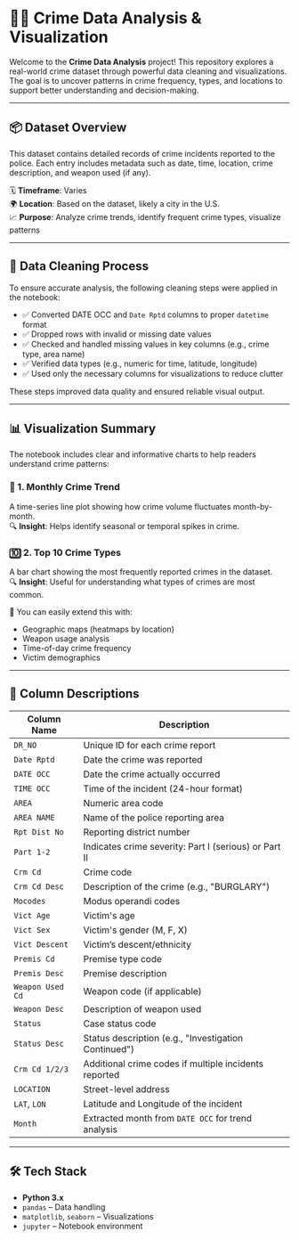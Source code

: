# 🕵️‍♀️ Crime Data Analysis & Visualization

Welcome to the **Crime Data Analysis** project! This repository explores a real-world crime dataset through powerful data cleaning and visualizations. The goal is to uncover patterns in crime frequency, types, and locations to support better understanding and decision-making.

---

## 📦 Dataset Overview

This dataset contains detailed records of crime incidents reported to the police. Each entry includes metadata such as date, time, location, crime description, and weapon used (if any).

🗓️ **Timeframe**: Varies  
🌍 **Location**: Based on the dataset, likely a city in the U.S.  
📈 **Purpose**: Analyze crime trends, identify frequent crime types, visualize patterns

---

## 🧽 Data Cleaning Process

To ensure accurate analysis, the following cleaning steps were applied in the notebook:

- ✅ Converted DATE OCC and `Date Rptd` columns to proper `datetime` format
- ✅ Dropped rows with invalid or missing date values
- ✅ Checked and handled missing values in key columns (e.g., crime type, area name)
- ✅ Verified data types (e.g., numeric for time, latitude, longitude)
- ✅ Used only the necessary columns for visualizations to reduce clutter

These steps improved data quality and ensured reliable visual output.

---

## 📊 Visualization Summary

The notebook includes clear and informative charts to help readers understand crime patterns:

### 📅 1. Monthly Crime Trend  
A time-series line plot showing how crime volume fluctuates month-by-month.  
🔍 **Insight**: Helps identify seasonal or temporal spikes in crime.

### 🔟 2. Top 10 Crime Types  
A bar chart showing the most frequently reported crimes in the dataset.  
🔍 **Insight**: Useful for understanding what types of crimes are most common.

📌 You can easily extend this with:
- Geographic maps (heatmaps by location)
- Weapon usage analysis
- Time-of-day crime frequency
- Victim demographics

---

## 🧾 Column Descriptions

| Column Name         | Description |
|---------------------|-------------|
| `DR_NO`             | Unique ID for each crime report |
| `Date Rptd`         | Date the crime was reported |
| `DATE OCC`          | Date the crime actually occurred |
| `TIME OCC`          | Time of the incident (24-hour format) |
| `AREA`              | Numeric area code |
| `AREA NAME`         | Name of the police reporting area |
| `Rpt Dist No`       | Reporting district number |
| `Part 1-2`          | Indicates crime severity: Part I (serious) or Part II |
| `Crm Cd`            | Crime code |
| `Crm Cd Desc`       | Description of the crime (e.g., "BURGLARY") |
| `Mocodes`           | Modus operandi codes |
| `Vict Age`          | Victim's age |
| `Vict Sex`          | Victim's gender (M, F, X) |
| `Vict Descent`      | Victim’s descent/ethnicity |
| `Premis Cd`         | Premise type code |
| `Premis Desc`       | Premise description |
| `Weapon Used Cd`    | Weapon code (if applicable) |
| `Weapon Desc`       | Description of weapon used |
| `Status`            | Case status code |
| `Status Desc`       | Status description (e.g., "Investigation Continued") |
| `Crm Cd 1/2/3`      | Additional crime codes if multiple incidents reported |
| `LOCATION`          | Street-level address |
| `LAT`, `LON`        | Latitude and Longitude of the incident |
| `Month`             | Extracted month from `DATE OCC` for trend analysis |

---

## 🛠️ Tech Stack

- **Python 3.x**
- `pandas` – Data handling
- `matplotlib`, `seaborn` – Visualizations
- `jupyter` – Notebook environment
